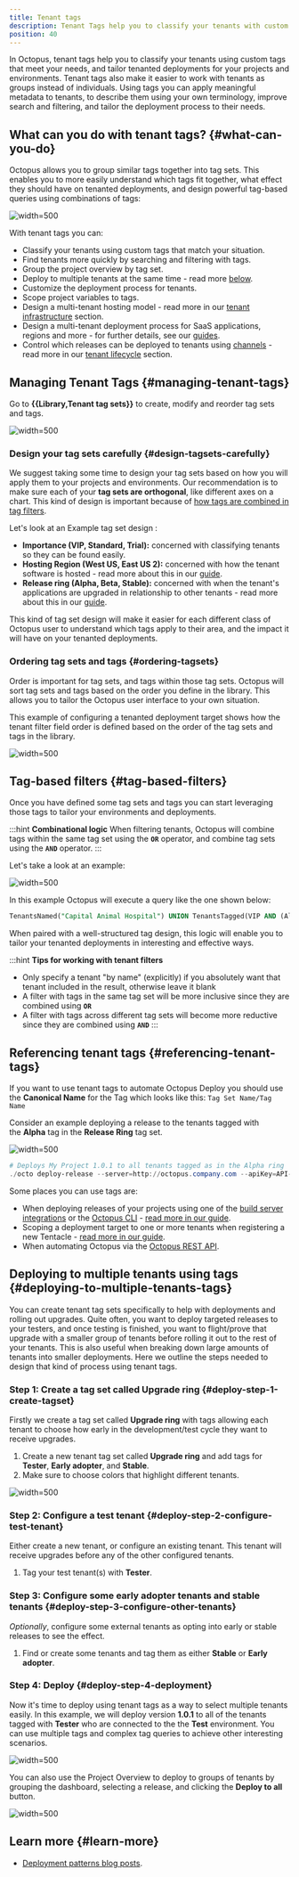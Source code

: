```yaml
---
title: Tenant tags
description: Tenant Tags help you to classify your tenants with custom tags so you can tailor your tenanted deployments accordingly.
position: 40
---
```


In Octopus, tenant tags help you to classify your tenants using custom tags that meet your needs, and tailor tenanted deployments for your projects and environments. Tenant tags also make it easier to work with tenants as groups instead of individuals. Using tags you can apply meaningful metadata to tenants, to describe them using your own terminology, improve search and filtering, and tailor the deployment process to their needs.

## What can you do with tenant tags? {#what-can-you-do}

Octopus allows you to group similar tags together into tag sets. This enables you to more easily understand which tags fit together, what effect they should have on tenanted deployments, and design powerful tag-based queries using combinations of tags:

![](images/tag-sets.png "width=500")

With tenant tags you can:

- Classify your tenants using custom tags that match your situation.
- Find tenants more quickly by searching and filtering with tags.
- Group the project overview by tag set.
- Deploy to multiple tenants at the same time - read more [below](#deploying-to-multiple-tenants-tags).
- Customize the deployment process for tenants.
- Scope project variables to tags.
- Design a multi-tenant hosting model - read more in our [tenant infrastructure](/docs/tenants/tenant-infrastructure.md) section.
- Design a multi-tenant deployment process for SaaS applications, regions and more - for further details, see our [guides](/docs/tenants/guides/index.md#guides).
- Control which releases can be deployed to tenants using [channels](/docs/releases/channels/index.md) - read more in our [tenant lifecycle](/docs/tenants/tenant-lifecycles.md) section.

## Managing Tenant Tags {#managing-tenant-tags}

Go to **{{Library,Tenant tag sets}}** to create, modify and reorder tag sets and tags.

![](images/tenant-importance.png "width=500")


### Design your tag sets carefully {#design-tagsets-carefully}

We suggest taking some time to design your tag sets based on how you will apply them to your projects and environments. Our recommendation is to make sure each of your **tag sets are orthogonal**, like different axes on a chart. This kind of design is important because of [how tags are combined in tag filters](#tag-based-filters).

Let's look at an Example tag set design :

- **Importance (VIP, Standard, Trial):** concerned with classifying tenants so they can be found easily.
- **Hosting Region (West US, East US 2):** concerned with how the tenant software is hosted - read more about this in our [guide](/docs/deployments/patterns/multi-tenant-deployments/multi-tenant-deployment-guide/designing-a-multi-tenant-hosting-model.md).
- **Release ring (Alpha, Beta, Stable):** concerned with when the tenant's applications are upgraded in relationship to other tenants - read more about this in our [guide](/docs/tenants/guides/multi-tenant-region/deploying-to-release-ring.md).

This kind of tag set design will make it easier for each different class of Octopus user to understand which tags apply to their area, and the impact it will have on your tenanted deployments.

### Ordering tag sets and tags {#ordering-tagsets}

Order is important for tag sets, and tags within those tag sets. Octopus will sort tag sets and tags based on the order you define in the library. This allows you to tailor the Octopus user interface to your own situation.

This example of configuring a tenanted deployment target shows how the tenant filter field order is defined based on the order of the tag sets and tags in the library.

![](images/tag-set-order.png "width=500")

## Tag-based filters {#tag-based-filters}

Once you have defined some tag sets and tags you can start leveraging those tags to tailor your environments and deployments.

:::hint
**Combinational logic**
When filtering tenants, Octopus will combine tags within the same tag set using the **`OR`** operator, and combine tag sets using the **`AND`** operator.
:::

Let's take a look at an example:

![](images/tag-based-filters.png "width=500")

In this example Octopus will execute a query like the one shown below:

```sql
TenantsNamed("Capital Animal Hospital") UNION TenantsTagged(VIP AND (Alpha OR Beta))
```

When paired with a well-structured tag design, this logic will enable you to tailor your tenanted deployments in interesting and effective ways.

:::hint
**Tips for working with tenant filters**
- Only specify a tenant "by name" (explicitly) if you absolutely want that tenant included in the result, otherwise leave it blank
- A filter with tags in the same tag set will be more inclusive since they are combined using **`OR`**
- A filter with tags across different tag sets will become more reductive since they are combined using **`AND`**
  :::

## Referencing tenant tags {#referencing-tenant-tags}

If you want to use tenant tags to automate Octopus Deploy you should use the **Canonical Name** for the Tag which looks like this: `Tag Set Name/Tag Name`

Consider an example deploying a release to the tenants tagged with the **Alpha** tag in the **Release Ring** tag set.

![](images/release-ring.png "width=500")

```powershell
# Deploys My Project 1.0.1 to all tenants tagged as in the Alpha ring
./octo deploy-release --server=http://octopus.company.com --apiKey=API-1234567890123456 --project="My Project" --version="1.0.1" --tenantTag="Release ring/Alpha"
```

Some places you can use tags are:

- When deploying releases of your projects using one of the [build server integrations](/docs/octopus-rest-api/index.md) or the [Octopus CLI](/docs/octopus-rest-api/octopus-cli/deploy-release.md) - [read more in our guide](/docs/deployments/patterns/multi-tenant-deployments/multi-tenant-deployment-guide/deploying-a-simple-multi-tenant-project.md).
- Scoping a deployment target to one or more tenants when registering a new Tentacle - [read more in our guide](/docs/deployments/patterns/multi-tenant-deployments/multi-tenant-deployment-guide/designing-a-multi-tenant-hosting-model.md).
- When automating Octopus via the [Octopus REST API](/docs/octopus-rest-api/index.md).

## Deploying to multiple tenants using tags {#deploying-to-multiple-tenants-tags}

You can create tenant tag sets specifically to help with deployments and rolling out upgrades. Quite often, you want to deploy targeted releases to your testers, and once testing is finished, you want to flight/prove that upgrade with a smaller group of tenants before rolling it out to the rest of your tenants. This is also useful when breaking down large amounts of tenants into smaller deployments. Here we outline the steps needed to design that kind of process using tenant tags.

### Step 1: Create a tag set called Upgrade ring {#deploy-step-1-create-tagset}

Firstly we create a tag set called **Upgrade ring** with tags allowing each tenant to choose how early in the development/test cycle they want to receive upgrades.

1. Create a new tenant tag set called **Upgrade ring** and add tags for **Tester**, **Early adopter**, and **Stable**.
1. Make sure to choose colors that highlight different tenants.

![](images/multi-tenant-upgrade-ring.png "width=500")

### Step 2: Configure a test tenant {#deploy-step-2-configure-test-tenant}

Either create a new tenant, or configure an existing tenant. This tenant will receive upgrades before any of the other configured tenants.

1. Tag your test tenant(s) with **Tester**.

### Step 3: Configure some early adopter tenants and stable tenants {#deploy-step-3-configure-other-tenants}

*Optionally*, configure some external tenants as opting into early or stable releases to see the effect.

1. Find or create some tenants and tag them as either **Stable** or **Early adopter**.

### Step 4: Deploy {#deploy-step-4-deployment}

Now it's time to deploy using tenant tags as a way to select multiple tenants easily. In this example, we will deploy version **1.0.1** to all of the tenants tagged with **Tester** who are connected to the the **Test** environment. You can use multiple tags and complex tag queries to achieve other interesting scenarios.

![](images/multi-tenant-deploy-test.png "width=500")

You can also use the Project Overview to deploy to groups of tenants by grouping the dashboard, selecting a release, and clicking the **Deploy to all** button.

![](images/multi-tenant-deploy-all.png "width=500")

## Learn more {#learn-more}

- [Deployment patterns blog posts](https://octopus.com/blog/tag/Deployment%20Patterns).

